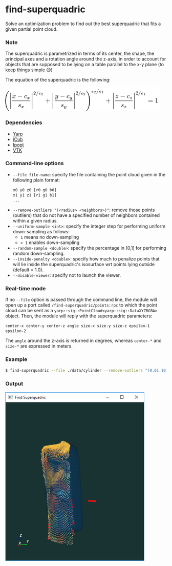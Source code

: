 # find-superquadric
Solve an optimization problem to find out the best superquadric that fits a given partial point cloud.

### Note
The superquadric is parametrized in terms of its center, the shape, the principal axes and a rotation angle around the z-axis, in order to account for objects that are supposed to be lying on a table parallel to the x-y plane (to keep things simple :wink:)

The equation of the superquadric is the following:

![equation](./misc/equation.png)

### Dependencies
- [Yarp](https://github.com/robotology/yarp)
- [iCub](https://github.com/robotology/icub-main)
- [Ipopt](https://github.com/coin-or/Ipopt)
- [VTK](https://github.com/Kitware/VTK)

### Command-line options
- `--file file-name`: specify the file containing the point cloud given in the following plain format:
  ```
  x0 y0 z0 [r0 g0 b0]
  x1 y1 z1 [r1 g1 b1]
  ...
  ```
- `--remove-outliers "(<radius> <neighbors>)"`: remove those points (outliers) that do not have a specified number of neighbors contained within a given radius.
- `--uniform-sample <int>`: specify the integer step for performing uniform down-sampling as follows:
  - `1` means no down-sampling
  - `> 1` enables down-sampling
- `--random-sample <double>`: specify the percentage in [0,1] for performing random down-sampling.
- `--inside-penalty <double>`: specify how much to penalize points that will lie inside the superquadric's isosurface wrt points lying outside (default = 1.0).
- `--disable-viewer`: specify not to launch the viewer.

### Real-time mode
If no `--file` option is passed through the command line, the module will open up a port called `/find-superquadric/points:rpc` to which the point cloud can be sent as a `yarp::sig::PointCloud<yarp::sig::DataXYZRGBA>` object.
Then, the module will reply with the superquadric parameters:
```
center-x center-y center-z angle size-x size-y size-z epsilon-1 epsilon-2
```
The `angle` around the z-axis is returned in degrees, whereas `center-*` and `size-*` are expressed in meters.

### Example
```sh
$ find-superquadric --file ./data/cylinder --remove-outliers "(0.01 10)" --random-sample 0.2
```

### Output
![output](./misc/output.png)
